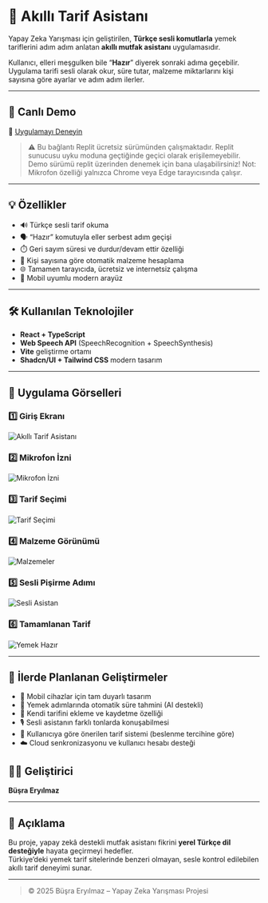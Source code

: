 # 🧠 Akıllı Tarif Asistanı

Yapay Zeka Yarışması için geliştirilen, **Türkçe sesli komutlarla** yemek tariflerini adım adım anlatan **akıllı mutfak asistanı** uygulamasıdır.

Kullanıcı, elleri meşgulken bile “**Hazır**” diyerek sonraki adıma geçebilir. Uygulama tarifi sesli olarak okur, süre tutar, malzeme miktarlarını kişi sayısına göre ayarlar ve adım adım ilerler.

---

## 🚀 Canlı Demo

🔗 [Uygulamayı Deneyin](https://0a4ca9be-5d64-4108-866a-b83b0e7a8618-00-hdu2ksfiakxv.kirk.replit.dev/)
> ⚠️ Bu bağlantı Replit ücretsiz sürümünden çalışmaktadır. Replit sunucusu uyku moduna geçtiğinde geçici olarak erişilemeyebilir. Demo sürümü replit üzerinden denemek için bana ulaşabilirsiniz!
> Not: Mikrofon özelliği yalnızca Chrome veya Edge tarayıcısında çalışır.

---

## 💡 Özellikler

- 🔊 Türkçe sesli tarif okuma  
- 🗣️ “Hazır” komutuyla eller serbest adım geçişi  
- ⏱️ Geri sayım süresi ve durdur/devam ettir özelliği  
- 👥 Kişi sayısına göre otomatik malzeme hesaplama  
- 🌐 Tamamen tarayıcıda, ücretsiz ve internetsiz çalışma  
- 📱 Mobil uyumlu modern arayüz

---

## 🛠️ Kullanılan Teknolojiler

- **React + TypeScript**  
- **Web Speech API** (SpeechRecognition + SpeechSynthesis)  
- **Vite** geliştirme ortamı  
- **Shadcn/UI + Tailwind CSS** modern tasarım

---

## 📸 Uygulama Görselleri

### 1️⃣ Giriş Ekranı
![Akıllı Tarif Asistanı](./AkilliTarif%20(1).png)

### 2️⃣ Mikrofon İzni
![Mikrofon İzni](./AkilliTarif%20(2).png)

### 3️⃣ Tarif Seçimi
![Tarif Seçimi](./AkilliTarif%20(3).png)

### 4️⃣ Malzeme Görünümü
![Malzemeler](./AkilliTarif%20(4).png)

### 5️⃣ Sesli Pişirme Adımı
![Sesli Asistan](./AkilliTarif%20(5).png)

### 6️⃣ Tamamlanan Tarif
![Yemek Hazır](./AkilliTarif%20(6).png)


---
## 🔮 İlerde Planlanan Geliştirmeler

- 📱 Mobil cihazlar için tam duyarlı tasarım  
- 🧠 Yemek adımlarında otomatik süre tahmini (AI destekli)  
- 🍳 Kendi tarifini ekleme ve kaydetme özelliği  
- 🎙️ Sesli asistanın farklı tonlarda konuşabilmesi  
- 🥗 Kullanıcıya göre önerilen tarif sistemi (beslenme tercihine göre)  
- ☁️ Cloud senkronizasyonu ve kullanıcı hesabı desteği  


## 👩‍💻 Geliştirici
**Büşra Eryılmaz**

---

## 📄 Açıklama
Bu proje, yapay zekâ destekli mutfak asistanı fikrini **yerel Türkçe dil desteğiyle** hayata geçirmeyi hedefler.  
Türkiye’deki yemek tarif sitelerinde benzeri olmayan, sesle kontrol edilebilen akıllı tarif deneyimi sunar.

---

> © 2025 Büşra Eryılmaz – Yapay Zeka Yarışması Projesi
